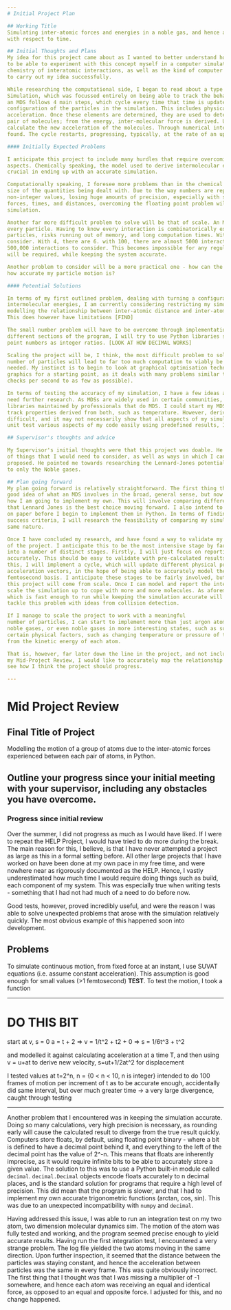 ```yaml
---
# Initial Project Plan

## Working Title
Simulating inter-atomic forces and energies in a noble gas, and hence accurately modelling the predicted motion of atoms
with respect to time.

## Initial Thoughts and Plans
My idea for this project came about as I wanted to better understand how atoms interacted with each other, and I wanted
to be able to experiment with this concept myself in a computer simulation. I started doing research on both the
chemistry of interatomic interactions, as well as the kind of computer system that I would have to design to be able
to carry out my idea successfully. 

While researching the computational side, I began to read about a type of simulation called a Molecular Dynamics
Simulation, which was focussed entirely on being able to track the behaviour of particles with varying time. Broadly,
an MDS follows 4 main steps, which cycle every time that time is updated. In step one, the system obtains the spacial
configuration of the particles in the simulation. This includes physical properties like position, velocity, and
acceleration. Once these elements are determined, they are used to determine the inter-molecular energy between each
pair of molecules; from the energy, inter-molecular force is derived. Using classical mechanics, it becomes possible to 
calculate the new acceleration of the molecules. Through numerical integration, updated velocity and position are then
found. The cycle restarts, progressing, typically, at the rate of an update every femtosecond.

#### Initially Expected Problems 

I anticipate this project to include many hurdles that require overcoming, in both the chemical and computational
aspects. Chemically speaking, the model used to derive intermolecular energies from the distance between particles is
crucial in ending up with an accurate simulation. 

Computationally speaking, I foresee more problems than in the chemical side. The first problem to overcome lies in the
size of the quantities being dealt with. Due to the way numbers are represented in binary, computers have trouble with 
non-integer values, losing huge amounts of precision, especially with small numbers. In a system dealing with such small
forces, times, and distances, overcoming the floating point problem will be important in ensuring an accurate 
simulation.

Another far more difficult problem to solve will be that of scale. An MDS requires knowledge of interactions between
every particle. Having to know every interaction is combinatorically explosive, and, with even a modest number of 
particles, risks running out of memory, and long computation times. With 2 molecules, there is only 1 interaction to 
consider. With 4, there are 6. with 100, there are almost 5000 interactions, and with 1000 molecules, there are almost
500,000 interactions to consider. This becomes impossible for any regular computer to handle, thus, heavy optimisation
will be required, while keeping the system accurate.

Another problem to consider will be a more practical one - how can the simulation produced be tested? How will I know
how accurate my particle motion is?

#### Potential Solutions

In terms of my first outlined problem, dealing with turning a configuration of the system at a point in time into
intermolecular energies, I am currently considering restricting my simulation to using atoms of only Noble gases, and
modelling the relationship between inter-atomic distance and inter-atomic energy using a Lennard Jones potential.
This does however have limitations [FIND]

The small number problem will have to be overcome through implementation. Depending on what is most appropriate for
different sections of the program, I will try to use Python libraries such as `decimal.Decimal`, which store floating
point numbers as integer ratios. [LOOK AT HOW DECIMAL WORKS]

Scaling the project will be, I think, the most difficult problem to solve. As I outlined, using any sort of meaningful
number of particles will lead to far too much computation to viably be able to do it all. Hence, optimisation will be
needed. My instinct is to begin to look at graphical optimisation techniques such as collision detection in computer
graphics for a starting point, as it deals with many problems similar to this (i.e. moving from 1000s of collision 
checks per second to as few as possible).

In terms of testing the accuracy of my simulation, I have a few ideas about what to do, though these most definitely
need further research. As MDSs are widely used in certain communities, it turns out that there are various Python
libraries maintained by professionals that do MDS. I could start my MDS with the same initial conditions as theirs, and
track properties derived from both, such as temperature. However, deriving temperature from the simulations may be
difficult, and it may not necessarily show that all aspects of my simulation are successful. While I should be able to 
unit test various aspects of my code easily using predefined results, I need to find some more robust integration tests.

## Supervisor's thoughts and advice

My Supervisor's initial thoughts were that this project was doable. He offered me valuable advice in looking at the kind
of things that I would need to consider, as well as ways in which I can extend my project past what I have initially
proposed. He pointed me towards researching the Lennard-Jones potential, as well as encouraged me to limit my project
to only the Noble gases.

## Plan going forward
My plan going forward is relatively straightforward. The first thing that I need to do is research. I already have a 
good idea of what an MDS involves in the broad, general sense, but now I need to research more of the specifics about
how I am going to implement my own. This will involve comparing different intermolecular energy potentials to ensure
that Lennard Jones is the best choice moving forward. I also intend to work through some fixed simulation cycles by hand
on paper before I begin to implement them in Python. In terms of finding an integration test that will allow me to set
success criteria, I will research the feasibility of comparing my simulation with other open source simulations of the
same nature. 

Once I have concluded my research, and have found a way to validate my simulation, I will begin the implementation phase
of the project. I anticipate this to be the most intensive stage by far. To do so, I will break the implementation down
into a number of distinct stages. Firstly, I will just focus on reporting a static interaction between to Ar-Ar atoms
accurately. This should be easy to validate with pre-calculated results which I can do by hand. One I am satisfied with
this, I will implement a cycle, which will update different physical properties of the molecules, such as position and
acceleration vectors, in the hope of being able to accurately model the movement of two argon atoms on a femtosecond by
femtosecond basis. I anticipate these stages to be fairly involved, but hopefully, not too complex. The complexity of
this project will come from scale. Once I can model and report the interaction between two molecules, I will try to
scale the simulation up to cope with more and more molecules. As aforementioned, designing an optimisation algorithm
which is fast enough to run while keeping the simulation accurate will be challenging. I intend to start trying to
tackle this problem with ideas from collision detection. 

If I manage to scale the project to work with a meaningful
number of particles, I can start to implement more than just argon atoms, and see how the simulation handles heavier
noble gases, or even noble gases in more interesting states, such as supercritical helium. I can also look at varying
certain physical factors, such as changing temperature or pressure of the system. I could even try to derive temperature
from the kinetic energy of each atom. 

That is, however, far later down the line in the project, and not included in my immediate plans for the future. Before
my Mid-Project Review, I would like to accurately map the relationship between two atoms over time. From there, I will
see how I think the project should progress.

---
```

# Mid Project Review

## Final Title of Project
Modelling the motion of a group of atoms due to the inter-atomic forces experienced between each pair of atoms, in Python.

## Outline your progress since your initial meeting with your supervisor, including any obstacles you have overcome. 

### Progress since initial review


Over the summer, I did not progress as much as I would have liked. If I were to repeat the HELP Project, I would have
tried to do more during the break. The main reason for this, I believe, is that I have never attempted a project as 
large as this in a formal setting before. All other large projects that I have worked on have been done at my own pace 
in my free time, and were nowhere near as rigorously documented as the HELP. Hence, I vastly underestimated how much 
time I would require doing things such as build, each component of my system. This was especially true when writing 
tests - something that I had not had much of a need to do before now. 

Good tests, however, proved incredibly useful, and were the reason I was able to solve unexpected problems that arose
with the simulation relatively quickly. The most obvious example of this happened soon into development. 

## Problems

To simulate continuous motion, from fixed force at an instant, I use SUVAT equations (i.e. assume constant acceleration).
This assumption is good enough for small values (>1 femtosecond) **TEST**. To test the motion, I took a function

---
# DO THIS BIT
start at v, s = 0
a = t + 2
=> v = 1/t^2 + t2 + 0
=> s = 1/6t^3 + t^2

and modelled it against
calculating acceleration at a time T, and then using v = u+at to derive new velocity, s=ut+1/2at^2 for displacement

I tested values at t=2^n, n = {0 < n < 10, n is integer}
intended to do 100 frames of motion per increment of t as to be accurate enough,
accidentally did same interval, but over much greater time -> a very large divergence, caught through testing

---

Another problem that I encountered was in keeping the simulation accurate. Doing so many calculations, very high
precision is necessary, as rounding early will cause the calculated result to diverge from the true result quickly.
Computers store floats, by default, using floating point binary - where a bit is defined to have a decimal point
behind it, and everything to the left of the decimal point has the value of 2^-n. This means that floats are inherently
imprecise, as it would require infinite bits to be able to accurately store a given value. 
  The solution to this was to use a Python built-in module called `decimal`. `decimal.Decimal` objects encode
floats accurately to n decimal places, and is the standard solution for programs that require a high level of precision.
This did mean that the program is slower, and that I had to implement my own accurate trigonometric functions
(arctan, cos, sin). This was due to an unexpected incompatibility with `numpy` and `decimal`.

Having addressed this issue, I was able to run an integration test on my two atom, two dimension molecular dynamics sim.
The motion of the atom was fully tested and working, and the program seemed precise enough to yield accurate results.
Having run the first integration test, I encountered a very strange problem. The log file yielded the two atoms moving
in the same direction. Upon further inspection, it seemed that the distance between the particles was staying constant,
and hence the acceleration between particles was the same in every frame. This was quite obviously incorrect. The first
thing that I thought was that I was missing a multiplier of -1 somewhere, and hence each atom was receiving an equal and
identical force, as opposed to an equal and opposite force. I adjusted for this, and no change happened.